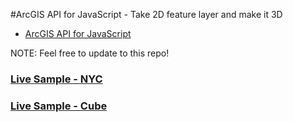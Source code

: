 #ArcGIS API for JavaScript - Take 2D feature layer and make it 3D

* [ArcGIS API for JavaScript](https://developers.arcgis.com/javascript/beta/)

NOTE: Feel free to update to this repo!

### [Live Sample - NYC](http://esri.github.io/developer-support/web-js/4.x/extrude/nyc.html)
### [Live Sample - Cube](http://esri.github.io/developer-support/web-js/4.x/extrude/cube.html)
